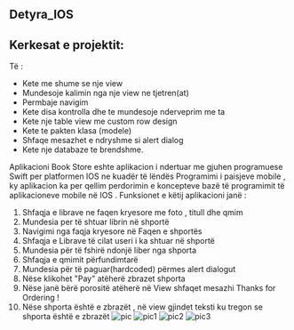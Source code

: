 ## Detyra_IOS

## Kerkesat e projektit:
Të :
- Kete me shume se nje view
- Mundesoje kalimin nga nje view ne tjetren(at)
- Permbaje navigim
- Kete disa kontrolla dhe te mundesoje nderveprim me ta
- Kete nje table view me custom row design
- Kete te pakten klasa (modele)
- Shfaqe mesazhet e ndryshme si alert dialog
- Kete nje databaze te brendshme.

Aplikacioni Book Store eshte aplikacion i ndertuar me gjuhen programuese Swift per platformen IOS ne kuadër të lëndës Programimi i paisjeve mobile , ky aplikacion ka per qellim perdorimin e koncepteve bazë të programimit të aplikacioneve mobile në IOS .
Funksionet e këtij aplikacioni janë : 

1. Shfaqja e librave ne faqen kryesore me foto , titull dhe qmim
2. Mundesia per të shtuar librin në shportë
3. Navigimi nga faqja kryesore në Faqen e shportës 
4. Shfaqja e Librave të cilat useri i ka shtuar në shportë
5. Mundesia për të fshirë ndonjë liber nga shporta
6. Shfaqja e qmimit përfundimtarë 
7. Mundesia për të paguar(hardcoded) përmes alert dialogut 
8. Nëse klikohet "Pay" atëherë zbrazet shporta 
9. Nëse janë bërë porositë atëherë në View shfaqet mesazhi Thanks for Ordering !
10. Nëse shporta është e zbrazët , në view gjindet teksti ku tregon se shporta është e zbrazët 
![pic](https://user-images.githubusercontent.com/58296379/175837967-81bc3819-7bb2-4538-8372-c6d76ba0dd6a.png)
![pic1](https://user-images.githubusercontent.com/58296379/175837969-35a03c14-57ea-4164-b701-95d671fca496.png)
![pic2](https://user-images.githubusercontent.com/58296379/175837972-63aaed35-e4a5-4129-97e1-3a25a90baea5.png)
![pic3](https://user-images.githubusercontent.com/58296379/175837980-e663abdc-7938-4795-b00c-ed4665704164.png)
